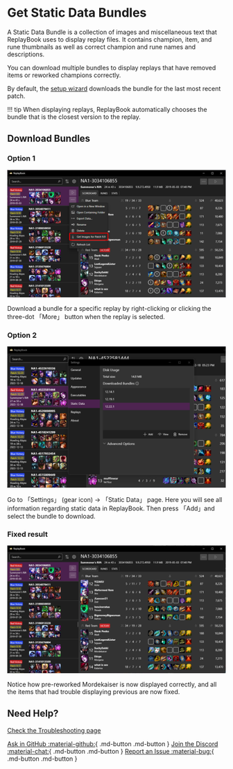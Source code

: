 # Get Static Data Bundles

A Static Data Bundle is a collection of images and miscellaneous text that ReplayBook uses to display replay files. It contains champion, item, and rune thumbnails as well as correct champion and rune names and descriptions.

You can download multiple bundles to display replays that have removed items or reworked champions correctly.

By default, the [setup wizard](setting-up-replaybook.md) downloads the bundle for the last most recent patch.

!!! tip
    When displaying replays, ReplayBook automatically chooses the bundle that is the closest version to the replay.

## Download Bundles

### Option 1

![Download from more menu](../images/bundles_MoreMenu.png)

Download a bundle for a specific replay by right-clicking or clicking the three-dot 「More」 button when the replay is selected.

### Option 2

![Bundles menu overview](../images/bundles_Overview.png)

Go to 「Settings」 (gear icon) -> 「Static Data」 page. Here you will see all information regarding static data in ReplayBook. Then press 「Add」and select the bundle to download.

### Fixed result

![Fixed image data](../images/bundles_Fixed.png)

Notice how pre-reworked Mordekaiser is now displayed correctly, and all the items that had trouble displaying previous are now fixed.

## Need Help?

[Check the Troubleshooting page](../../troubleshooting)

[Ask in GitHub :material-github:](https://github.com/fraxiinus/ReplayBook/discussions){ .md-button .md-button }
[Join the Discord :material-chat:](https://discord.gg/c33Rc5J){ .md-button .md-button }
[Report an Issue :material-bug:](https://github.com/fraxiinus/ReplayBook/issues/new/choose){ .md-button .md-button }
